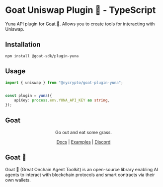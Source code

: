 # Goat Uniswap Plugin 🐐 - TypeScript

Yuna API plugin for [Goat 🐐](https://ohmygoat.dev). Allows you to create tools for interacting with Uniswap.

## Installation
```
npm install @goat-sdk/plugin-yuna
```

## Usage

```typescript
import { uniswap } from "@nycrypto/goat-plugin-yuna";


const plugin = yuna({
    apiKey: process.env.YUNA_API_KEY as string,
});
```

## Goat

<div align="center">
Go out and eat some grass.

[Docs](https://ohmygoat.dev) | [Examples](https://github.com/goat-sdk/goat/tree/main/typescript/examples) | [Discord](https://discord.gg/2F8zTVnnFz)</div>

## Goat 🐐
Goat 🐐 (Great Onchain Agent Toolkit) is an open-source library enabling AI agents to interact with blockchain protocols and smart contracts via their own wallets.
